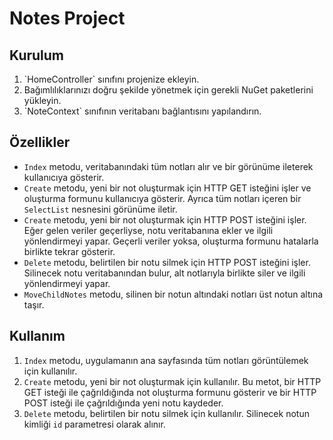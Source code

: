 Notes Project
==============

Kurulum
-------

1.  \`HomeController\` sınıfını projenize ekleyin.
2.  Bağımlılıklarınızı doğru şekilde yönetmek için gerekli NuGet paketlerini yükleyin.
3.  \`NoteContext\` sınıfının veritabanı bağlantısını yapılandırın.

Özellikler
----------

*   `Index` metodu, veritabanındaki tüm notları alır ve bir görünüme ileterek kullanıcıya gösterir.
*   `Create` metodu, yeni bir not oluşturmak için HTTP GET isteğini işler ve oluşturma formunu kullanıcıya gösterir. Ayrıca tüm notları içeren bir `SelectList` nesnesini görünüme iletir.
*   `Create` metodu, yeni bir not oluşturmak için HTTP POST isteğini işler. Eğer gelen veriler geçerliyse, notu veritabanına ekler ve ilgili yönlendirmeyi yapar. Geçerli veriler yoksa, oluşturma formunu hatalarla birlikte tekrar gösterir.
*   `Delete` metodu, belirtilen bir notu silmek için HTTP POST isteğini işler. Silinecek notu veritabanından bulur, alt notlarıyla birlikte siler ve ilgili yönlendirmeyi yapar.
*   `MoveChildNotes` metodu, silinen bir notun altındaki notları üst notun altına taşır.

Kullanım
--------

1.  `Index` metodu, uygulamanın ana sayfasında tüm notları görüntülemek için kullanılır.
2.  `Create` metodu, yeni bir not oluşturmak için kullanılır. Bu metot, bir HTTP GET isteği ile çağrıldığında not oluşturma formunu gösterir ve bir HTTP POST isteği ile çağrıldığında yeni notu kaydeder.
3.  `Delete` metodu, belirtilen bir notu silmek için kullanılır. Silinecek notun kimliği `id` parametresi olarak alınır.
